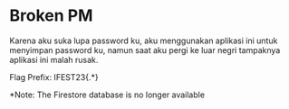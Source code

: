 # Broken PM
Karena aku suka lupa password ku, aku menggunakan aplikasi ini untuk menyimpan password ku, namun saat aku pergi ke luar negri tampaknya aplikasi ini malah rusak.

Flag Prefix: IFEST23{.*}

*Note: The Firestore database is no longer available
